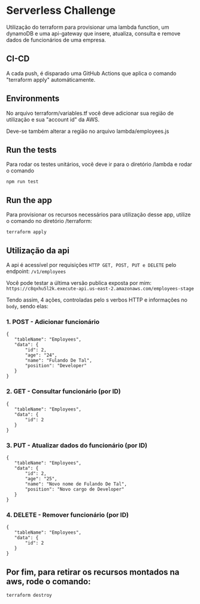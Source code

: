 # Serverless Challenge

Utilização do terraform para provisionar uma lambda function, um dynamoDB e uma api-gateway que insere, atualiza, consulta e remove dados de funcionários de uma empresa.

## CI-CD 
A cada push, é disparado uma GitHub Actions que aplica o comando "terraform apply" automáticamente. 

## Environments

No arquivo terraform/variables.tf você deve adicionar sua região de utilização e sua "account id" da AWS.

Deve-se também alterar a região no arquivo lambda/employees.js

## Run the tests

Para rodar os testes unitários, vocẽ deve ir para o diretório /lambda e rodar o comando 

``` npm run test ```

## Run the app

Para provisionar os recursos necessários para utilização desse app, utilize o comando no diretório /terraform:

```terraform apply```

## Utilização da api

A api é acessível por requisições `HTTP GET, POST, PUT e DELETE` pelo endpoint: `/v1/employees` 

Você pode testar a última versão publica exposta por mim: `https://c8qxhu5l2k.execute-api.us-east-2.amazonaws.com/employees-stage`

Tendo assim, 4 ações, controladas pelo  s verbos HTTP e informações no `body`, sendo elas:

### 1. POST - Adicionar funcionário
 ```
{
    "tableName": "Employees",
    "data": {
        "id": 2,
        "age": "24",
        "name": "Fulando De Tal",
        "position": "Developer"
    }
}
 ```

 ### 2. GET - Consultar funcionário (por ID)
 ```
{ 
    "tableName": "Employees",
    "data": {
        "id": 2
    }
}
 ```

 ### 3. PUT - Atualizar dados do funcionário (por ID)
 ```
{
    "tableName": "Employees",
    "data": {
        "id": 2,
        "age": "25",
        "name": "Novo nome de Fulando De Tal",
        "position": "Novo cargo de Developer"
    }
}
 ```

### 4. DELETE - Remover funcionário (por ID)
 ```
{
    "tableName": "Employees",
    "data": {
        "id": 2
    }
}
 ```
## Por fim, para retirar os recursos montados na aws, rode o comando:

``` terraform destroy ```
